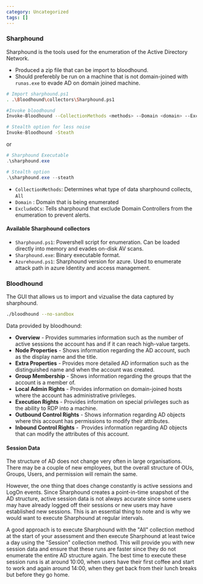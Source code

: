 ```yaml
---
category: Uncategorized
tags: []
---
```

### Sharphound
Sharphound is the tools used for the enumeration of the Active Directory Network.
* Produced a zip file that can be import to bloodhound.
* Should preferebly be run on a machine that is not domain-joined with `runas.exe` to evade AD on domain joined machine. 
```bash
# Import sharphound.ps1
. .\Bloodhound\collectors\Sharphound.ps1

#Invoke bloodhound
Invoke-Bloodhound --CollectionMethods <methods> --Domain <domain> --ExcludeDCs

# Stealth option for less noise
Invoke-Bloodhound -Steath
```
or
```powershell
# Sharphound Executable
.\sharphound.exe

# Stealth option
.\sharphound.exe --steath
```

* `CollectionMethods`: Determines what type of data sharphound collects, `All`
* `Domain` : Domain that is being enumerated
* `ExcludeDCs`: Tells sharphound that exclude Domain Controllers from the enumeration to prevent alerts.
#### Available Sharphound collectors
* `Sharphound.ps1`: Powershell script for enumeration. Can be loaded directly into memory and evades on-disk AV scans.
* `Sharphound.exe`: Binary executable format.
* `Azurehound.ps1`: Sharphound version for azure. Used to enumerate attack path in azure Identity and access management.
### Bloodhound
The GUI that allows us to import and vizualise the data captured by sharphound.
```bash
./bloodhound --no-sandbox
```
Data provided by bloodhound:
- **Overview** - Provides summaries information such as the number of active sessions the account has and if it can reach high-value targets.  
- **Node Properties** - Shows information regarding the AD account, such as the display name and the title.  
- **Extra Properties** - Provides more detailed AD information such as the distinguished name and when the account was created.  
- **Group Membership** - Shows information regarding the groups that the account is a member of.  
- **Local Admin Rights** - Provides information on domain-joined hosts where the account has administrative privileges.  
- **Execution Rights** - Provides information on special privileges such as the ability to RDP into a machine.  
- **Outbound Control Rights** - Shows information regarding AD objects where this account has permissions to modify their attributes.  
- **Inbound Control Rights** -  Provides information regarding AD objects that can modify the attributes of this account.
#### Session Data
The structure of AD does not change very often in large organisations. There may be a couple of new employees, but the overall structure of OUs, Groups, Users, and permission will remain the same.

However, the one thing that does change constantly is active sessions and LogOn events. Since Sharphound creates a point-in-time snapshot of the AD structure, active session data is not always accurate since some users may have already logged off their sessions or new users may have established new sessions. This is an essential thing to note and is why we would want to execute Sharphound at regular intervals.

A good approach is to execute Sharphound with the "All" collection method at the start of your assessment and then execute Sharphound at least twice a day using the "Session" collection method. This will provide you with new session data and ensure that these runs are faster since they do not enumerate the entire AD structure again. The best time to execute these session runs is at around 10:00, when users have their first coffee and start to work and again around 14:00, when they get back from their lunch breaks but before they go home.